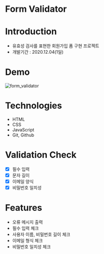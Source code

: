 # Form Validator

# Introduction
- 유효성 검사를 표현한 회원가입 폼 구현 프로젝트
- 개발기간 : 2020.12.04(1일)

# Demo
![form_validator](https://user-images.githubusercontent.com/70195171/101884422-00f78f00-3bdc-11eb-82ec-6cdd89e74304.JPG)

# Technologies
- HTML
- CSS
- JavaScript
- Git, Github

# Validation Check
- [x] 필수 입력
- [x] 문자 길이
- [x] 이메일 양식
- [x] 비밀번호 일치성

# Features
- 오류 메시지 출력
- 필수 입력 체크
- 사용자 이름, 비밀번호 길이 체크
- 이메일 형식 체크
- 비밀번호 일치성 체크